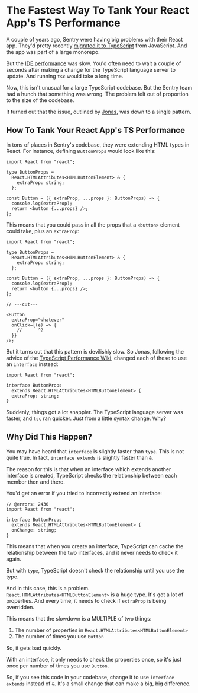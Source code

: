 # The Fastest Way To Tank Your React App's TS Performance

A couple of years ago, Sentry were having big problems with their React app. They'd pretty recently [migrated it to TypeScript](https://blog.sentry.io/slow-and-steady-converting-sentrys-entire-frontend-to-typescript) from JavaScript. And the app was part of a large monorepo.

But the [IDE performance](https://www.totaltypescript.com/typescript-performance) was slow. You'd often need to wait a couple of seconds after making a change for the TypeScript language server to update. And running `tsc` would take a long time.

Now, this isn't unusual for a large TypeScript codebase. But the Sentry team had a hunch that something was wrong. The problem felt out of proportion to the size of the codebase.

It turned out that the issue, outlined by [Jonas](https://twitter.com/JonasBadalic/status/1765006152150974919), was down to a single pattern.

## How To Tank Your React App's TS Performance

In tons of places in Sentry's codebase, they were extending HTML types in React. For instance, defining `ButtonProps` would look like this:

```tsx twoslash
import React from "react";

type ButtonProps =
  React.HTMLAttributes<HTMLButtonElement> & {
    extraProp: string;
  };

const Button = ({ extraProp, ...props }: ButtonProps) => {
  console.log(extraProp);
  return <button {...props} />;
};
```

This means that you could pass in all the props that a `<button>` element could take, plus an `extraProp`:

```tsx twoslash
import React from "react";

type ButtonProps =
  React.HTMLAttributes<HTMLButtonElement> & {
    extraProp: string;
  };

const Button = ({ extraProp, ...props }: ButtonProps) => {
  console.log(extraProp);
  return <button {...props} />;
};

// ---cut---

<Button
  extraProp="whatever"
  onClick={(e) => {
    //      ^?
  }}
/>;
```

But it turns out that this pattern is devilishly slow. So Jonas, following the advice of the [TypeScript Performance Wiki](https://github.com/microsoft/TypeScript/wiki/Performance), changed each of these to use an `interface` instead:

```tsx twoslash
import React from "react";

interface ButtonProps
  extends React.HTMLAttributes<HTMLButtonElement> {
  extraProp: string;
}
```

Suddenly, things got a lot snappier. The TypeScript language server was faster, and `tsc` ran quicker. Just from a little syntax change. Why?

## Why Did This Happen?

You may have heard that `interface` is slightly faster than `type`. This is not quite true. In fact, `interface extends` is slightly faster than `&`.

The reason for this is that when an interface which extends another interface is created, TypeScript checks the relationship between each member then and there.

You'd get an error if you tried to incorrectly extend an interface:

```tsx twoslash
// @errors: 2430
import React from "react";

interface ButtonProps
  extends React.HTMLAttributes<HTMLButtonElement> {
  onChange: string;
}
```

This means that when you create an interface, TypeScript can cache the relationship between the two interfaces, and it never needs to check it again.

But with `type`, TypeScript doesn't check the relationship until you use the type.

And in this case, this is a problem. `React.HTMLAttributes<HTMLButtonElement>` is a huge type. It's got a lot of properties. And every time, it needs to check if `extraProp` is being overridden.

This means that the slowdown is a MULTIPLE of two things:

1. The number of properties in `React.HTMLAttributes<HTMLButtonElement>`
2. The number of times you use `Button`

So, it gets bad quickly.

With an interface, it only needs to check the properties once, so it's just once per number of times you use `Button`.

So, if you see this code in your codebase, change it to use `interface extends` instead of `&`. It's a small change that can make a big, big difference.
